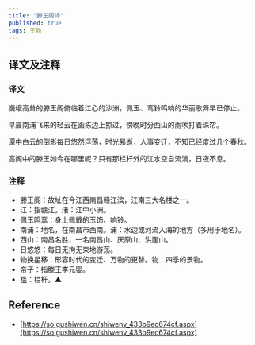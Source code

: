 ```yaml
---
title: "滕王阁诗"
published: true
tags: 王勃
---
```


## 译文及注释

### 译文

巍峨高耸的滕王阁俯临着江心的沙洲，佩玉、鸾铃鸣响的华丽歌舞早已停止。

早晨南浦飞来的轻云在画栋边上掠过，傍晚时分西山的雨吹打着珠帘。

潭中白云的倒影每日悠然浮荡，时光易逝，人事变迁，不知已经度过几个春秋。

高阁中的滕王如今在哪里呢？只有那栏杆外的江水空自流淌，日夜不息。

### 注释

- 滕王阁：故址在今江西南昌赣江滨，江南三大名楼之一。
- 江：指赣江。渚：江中小洲。
- 佩玉鸣鸾：身上佩戴的玉饰、响铃。
- 南浦：地名，在南昌市西南。浦：水边或河流入海的地方（多用于地名）。
- 西山：南昌名胜，一名南昌山、厌原山、洪崖山。
- 日悠悠：每日无拘无束地游荡。
- 物换星移：形容时代的变迁、万物的更替。物：四季的景物。
- 帝子：指滕王李元婴。
- 槛：栏杆。▲

## Reference

- [https://so.gushiwen.cn/shiwenv_433b9ec674cf.aspx](https://so.gushiwen.cn/shiwenv_433b9ec674cf.aspx)